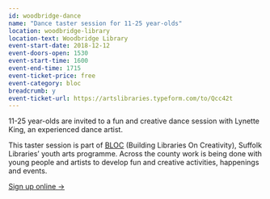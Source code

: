 ```yaml
---
id: woodbridge-dance
name: "Dance taster session for 11-25 year-olds"
location: woodbridge-library
location-text: Woodbridge Library
event-start-date: 2018-12-12
event-doors-open: 1530
event-start-time: 1600
event-end-time: 1715
event-ticket-price: free
event-category: bloc
breadcrumb: y
event-ticket-url: https://artslibraries.typeform.com/to/Qcc42t
---
```


11-25 year-olds are invited to a fun and creative dance session with Lynette King, an experienced dance artist.

This taster session is part of [BLOC](/bloc/) (Building Libraries On Creativity), Suffolk Libraries’ youth arts programme. Across the county work is being done with young people and artists to develop fun and creative activities, happenings and events.

[Sign up online &rarr;](https://artslibraries.typeform.com/to/Qcc42t)
